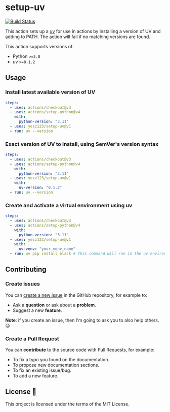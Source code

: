 # setup-uv

[![Build Status](https://github.com/yezz123/setup-uv/workflows/default/badge.svg)](https://github.com/yezz123/setup-uv/actions?query=workflow%3Adefault)

This action sets up a [uv](https://github.com/astral-sh/uv) for use in actions by installing a version of UV and adding to PATH. The action will fail if no matching versions are found.

This action supports versions of:

- Python `>=3.8`
- uv `>=0.1.2`

## Usage

### Install latest available version of UV

```yaml
steps:
  - uses: actions/checkout@v3
  - uses: actions/setup-python@v4
    with:
      python-version: "3.11"
  - uses: yezz123/setup-uv@v1
  - run: uv --version
```

### Exact version of UV to install, using SemVer's version syntax

```yaml
steps:
  - uses: actions/checkout@v3
  - uses: actions/setup-python@v4
    with:
      python-version: "3.11"
  - uses: yezz123/setup-uv@v1
    with:
      uv-version: "0.1.2"
  - run: uv --version
```

### Create and activate a virtual environment using uv

```yaml
steps:
  - uses: actions/checkout@v3
  - uses: actions/setup-python@v4
    with:
      python-version: "3.11"
  - uses: yezz123/setup-uv@v1
    with:
      uv-venv: "your_venv_name"
  - run: uv pip install black # this command will run in the uv environment
```

## Contributing

### Create issues

You can
<a href="https://github.com/yezz123/setup-uv/issues/new" class="external-link" target="_blank">create
a new issue</a> in the GitHub repository, for example to:

- Ask a **question** or ask about a **problem**.
- Suggest a new **feature**.

**Note**: if you create an issue, then I'm going to ask you to also help others.
😉

### Create a Pull Request

You can **contribute** to the source code with Pull Requests, for
example:

- To fix a typo you found on the documentation.
- To propose new documentation sections.
- To fix an existing issue/bug.
- To add a new feature.

## License 📄

This project is licensed under the terms of the MIT License.
